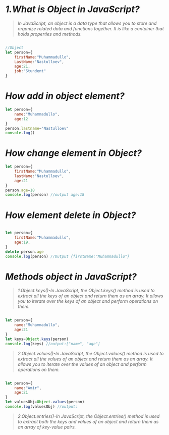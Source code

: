# _1.What is Object in JavaScript?_
> _In JavaScript, an object is a data type that allows you to store and organize related data and functions together. It is like a container that holds properties and methods._
```js

//Object
let person={
    firstName:"Muhammadullo",
    LastName:"Nastulloev",
    age:21,
    job:"Stundent"
}

```
# _How add in object element?_
```js
let person={
    name:"Muhammadullo",
    age:12
}
person.lastname="Nastulloev"
console.log()
```

# _How change element in Object?_
```js
let person={
    firstName:"Muhammadullo",
    lastName:"Nastulloev",
    age:21
}
person.age=18
console.log(person) //output age:18
```
# _How element delete in Object?_
```js

let person={
    firstName:"Muhammadullo",
    age:19,
}
delete person.age
console.log(person) //Output {firstName:"Muhammadullo"}

```

# _Methods object in JavaScript?_
>_1.Object.keys()-In JavaScript, the Object.keys() method is used to extract all the keys of an object and return them as an array. It allows you to iterate over the keys of an object and perform operations on them._

```js

let person={
    name:"Muhammadullo",
    age:21
}
let keys=Object.keys(person)
console.log(keys) //output:["name", "age"]
```
>_2.Object.values()-In JavaScript, the Object.values() method is used to extract all the values of an object and return them as an array. It allows you to iterate over the values of an object and perform operations on them._

```js

let person={
    name:"Amir",
    age:21
}
let valuesObj=Object.values(person)
console.log(valuesObj) //output:

```
> _2.Object.entries()-In JavaScript, the Object.entries() method is used to extract both the keys and values of an object and return them as an array of key-value pairs._


